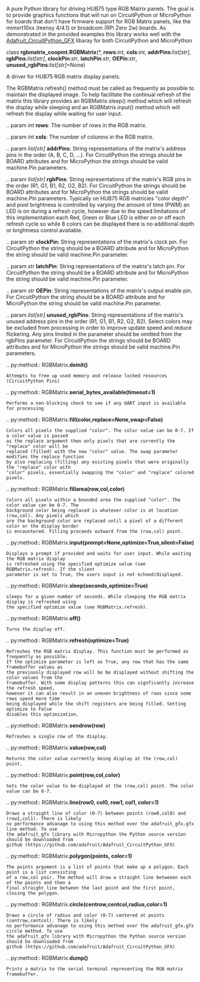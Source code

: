 A pure Python library for driving HUB75 type RGB Matrix panels. The goal is to provide graphics functions that will run on CircuitPython or MicroPython for boards that don't have firmware support for RGB Matrix panels, like the mimxrt10xx (teensy 4/4.1) or broadcom (RPi Zero 2w) boards. As demonstrated in the provided examples this library works well with the [Adafruit_CircuitPython_GFX](https://github.com/adafruit/Adafruit_CircuitPython_GFX) libaray for both CircuitPython and MicroPython   


class **rgbmatrix_coopmt.RGBMatrix**(*, **rows**:*int*, **cols**:*int*, **addrPins**:*list[str]*, **rgbPins**:*list[str]*, **clockPin**:*str*, **latchPin**:*str*, **OEPin**:*str*, **unused_rgbPins**:*list[str]*=None)   

A driver for HUB75 RGB matrix display panels.   

The RGBMatrix.refresh() method must be called as frequently as possible to maintain the
displayed image. To help facilitate the continual refresh of the matrix this library provides
an RGBMatrix.sleep() method which will refresh the display while sleeping and an
RGBMatrix.input() method which will refresh the display while waiting for user input.   

.. param *int* **rows**: The number of rows in the RGB matrix.   

.. param *int* **cols**: The number of columns in the RGB matrix.   

.. param *list[str]* **addrPins**: String representations of the matrix's address pins in the order
    (A, B, C, D, ...). For CircuitPython the strings should be BOARD attributes and for 
    MicroPython the strings should be valid machine.Pin parameters.   

.. param *list[str]* **rgbPins**: String representations of the matrix's RGB pins in the order
    (R1, G1, B1, R2, G2, B2). For CircuitPython the strings should be BOARD attributes and for MicroPython the strings should be valid machine.Pin parameters. Typically on HUB75 RGB matricies "color depth" and pixel brightness is controlled by varying the amount of time (PWM) an LED is on during a refresh cycle, however due to the speed limitations of this implementation each Red, Green or Blue LED is either on or off each refresh cycle so while 8 colors can be displayed there is no additional depth or brightness control available.   

.. param *str* **clockPin**: String representations of the matrix's clock pin. For CircuitPython the
    string should be a BOARD attribute and for MicroPython the string should be valid machine.Pin parameter.   

.. param *str* **latchPin**: String representations of the matrix's latch pin. For CircuitPython the
    string should be a BOARD attribute and for MicroPython the string should be valid machine.Pin parameter.   

.. param *str* **OEPin**: String representations of the matrix's output enable pin. For CircuitPython the
    string should be a BOARD attribute and for MicroPython the string should be valid machine.Pin parameter.   

.. param *list[str]* **unused_rgbPins**: String representations of the matrix's unused address pins in the order
    (R1, G1, B1, R2, G2, B2). Select colors may be excluded from processing in order to improve
    update speed and reduce flickering. Any pins linsted in the parameter should be omitted from the 
    rgbPins parameter. For CircuitPython the strings should be BOARD attributes and for MicroPython the
    strings should be valid machine.Pin parameters.   

.. py:method:: RGBMatrix.**deinit()**   

    Attempts to free up used memory and release locked resources (CircuitPython Pins)   

.. py:method:: RGBMatrix.**serial_bytes_available(timeout=1)**   

    Performs a non-blocking check to see if any UART input is available for processing   

.. py:method:: RGBMatrix.**fill(color,replace=None,swap=False)**   

    Colors all pixels the supplied "color". The color value can be 0-7. If a color value is passed
    as the replace argument then only pixels that are currently the "replace" color will be
    replaced (filled) with the new "color" value. The swap parameter modifies the replace function
    by also replacing (filling) any existing pixels that were originally the "replace" color with
    "color" pixels, essentially swapping the "color" and "replace" colored pixels.   

.. py:method:: RGBMatrix.**fillarea(row,col,color)**

    Colors all pixels within a bounded area the supplied "color". The color value can be 0-7. The
    background color being replaced is whatever color is at location (row,col). Any pixels which
    are the background color are replaced until a pixel of a different color or the display border
    is encountered. Filling proceeds outward from the (row,col) point.   

.. py:method:: RGBMatrix.**input(prompt=None,optimize=True,silent=False)**   

    Displays a prompt if provided and waits for user input. While waiting the RGB matrix display 
    is refreshed using the specified optimize value (see RGBMatrix.refresh). If the slient 
    parameter is set to True, the users input is not echoed/displayed.   

.. py:method:: RGBMatrix.**sleep(seconds,optimize=True)**   

    sleeps for a given number of seconds. While sleeping the RGB matrix display is refreshed using 
    the specified optimize value (see RGBMatrix.refresh).   

.. py:method:: RGBMatrix.**off()**   

    Turns the display off.   

.. py:method:: RGBMatrix.**refresh(optimize=True)**   

    Refreshes the RGB matrix display. This function must be performed as frequently as possible. 
    If the optimize parameter is left as True, any row that has the same framebuffer values as 
    the previously displayed row will be be displayed without shifting the color values from the 
    framebuffer. With some display patterns this can signficantly increase the refresh speed, 
    however it can also result in an uneven brightness of rows since some rows spend more time 
    being displayed while the shift registers are being filled. Setting optimize to False 
    disables this optimization.

.. py:method:: RGBMatrix.**sendrow(row)**   

    Refreshes a single row of the display.   

.. py:method:: RGBMatrix.**value(row,col)**   

    Returns the color value currently being display at the (row,col) point.   

.. py:method:: RGBMatrix.**point(row,col,color)**   

    Sets the color value to be displayed at the (row,col) point. The color value can be 0-7.    

.. py:method:: RGBMatrix.**line(row0, col0, row1, col1, color=1)**   

    Draws a straight line of color (0-7) between points (row0,col0) and (row1,col1). There is likely 
    no performance advanage to using this method over the adafruit_gfx.gfx line method. To use 
    the adafruit_gfx library with Micropython the Python source version should be downloaded from 
    github (https://github.com/adafruit/Adafruit_CircuitPython_GFX)   

.. py:method:: RGBMatrix.**polygon(points, color=1)**

    The points argument is a list of points that make up a polygon. Each point is a list consisting
    of a row,col pair. The method will draw a straight line betweeen each of the points and then a
    final straight line between the last point and the first point, closing the polygon.   

.. py:method:: RGBMatrix.**circle(centrow,centcol,radius,color=1)**   

    Draws a circle of radius and color (0-7) centered at points (centrow,centcol). There is likely 
    no performance advanage to using this method over the adafruit_gfx.gfx circle method. To use 
    the adafruit_gfx library with Micropython the Python source version should be downloaded from 
    github (https://github.com/adafruit/Adafruit_CircuitPython_GFX)   

.. py:method:: RGBMatrix.**dump()**   

    Prints a matrix to the serial terminal representing the RGB matrix framebuffer.   

